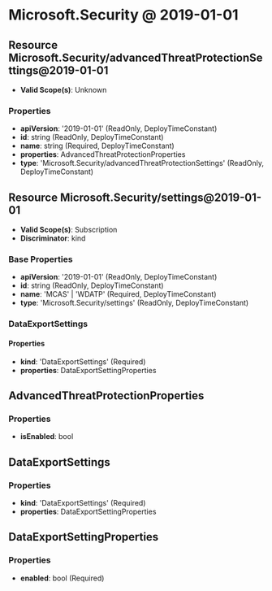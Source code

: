 # Microsoft.Security @ 2019-01-01

## Resource Microsoft.Security/advancedThreatProtectionSettings@2019-01-01
* **Valid Scope(s)**: Unknown
### Properties
* **apiVersion**: '2019-01-01' (ReadOnly, DeployTimeConstant)
* **id**: string (ReadOnly, DeployTimeConstant)
* **name**: string (Required, DeployTimeConstant)
* **properties**: AdvancedThreatProtectionProperties
* **type**: 'Microsoft.Security/advancedThreatProtectionSettings' (ReadOnly, DeployTimeConstant)

## Resource Microsoft.Security/settings@2019-01-01
* **Valid Scope(s)**: Subscription
* **Discriminator**: kind
### Base Properties
* **apiVersion**: '2019-01-01' (ReadOnly, DeployTimeConstant)
* **id**: string (ReadOnly, DeployTimeConstant)
* **name**: 'MCAS' | 'WDATP' (Required, DeployTimeConstant)
* **type**: 'Microsoft.Security/settings' (ReadOnly, DeployTimeConstant)
### DataExportSettings
#### Properties
* **kind**: 'DataExportSettings' (Required)
* **properties**: DataExportSettingProperties


## AdvancedThreatProtectionProperties
### Properties
* **isEnabled**: bool

## DataExportSettings
### Properties
* **kind**: 'DataExportSettings' (Required)
* **properties**: DataExportSettingProperties

## DataExportSettingProperties
### Properties
* **enabled**: bool (Required)


